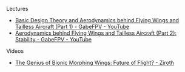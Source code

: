 Lectures
* [Basic Design Theory and Aerodynamics behind Flying Wings and Tailless Aircraft (Part 1) - GabeFPV - YouTube](https://youtu.be/Y44qZoCNyvk?si=ZM-urRbW0tj1gv1F)
* [Aerodynamics behind Flying Wings and Tailless Aircraft (Part 2): Stability - GabeFPV - YouTube](https://youtu.be/hL31UtWpVAo?si=F9q0VdNE5lUCRA0m)

Videos
* [The Genius of Bionic Morphing Wings: Future of Flight? - Ziroth](https://youtu.be/al-PRRAs2vI?si=eXjMHd3devPMCty0)
